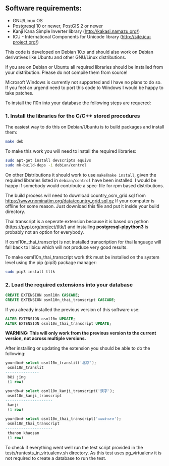 ## Software requirements:

* GNU/Linux OS
* Postgresql 10 or newer, PostGIS 2 or newer
* Kanji Kana Simple Inverter library (http://kakasi.namazu.org/)
* ICU - International Components for Unicode library (http://site.icu-project.org/)

This code is developed on Debian 10.x and should also work on Debian
derivatives like Ubuntu and other GNU/Linux distributions.

If you are on Debian or Ubuntu all required libraries should be installed from
your distribution. Please do not compile them from source!

Microsoft Windows is currently not supported and I have no plans to do so.
If you feel an urgend need to port this code to Windows I would be happy to
take patches.

To install the l10n into your database the following steps are requered:

### 1. Install the libraries for the C/C++ stored procedures


The easiest way to do this on Debian/Ubuntu is to build packages and install
them:

```sh
make deb
```

To make this work you will need to install the required libraries:

```sh
sudo apt-get install devscripts equivs
sudo mk-build-deps -i debian/control
```     

On other Distributions it should work to use `make`/`make install`, given the
required libraries listed in `debian/control` have been installed.
I would be happy if somebody would contribute a spec-file for rpm based
distributions.

The build process will need to download country_osm_grid.sql from
https://www.nominatim.org/data/country_grid.sql.gz
If your computer is offline for some reason. Just download this file and
put it inside your build directory.

Thai transcript is a seperate extension because it is based on python
(https://pypi.org/project/tltk/) and installing
**postgresql-plpython3** is probably not an option for everybody.

If osml10n_thai_transcript is not installed transcription for thai language
will fall back to libicu which will not produce very good results.

To make osml10n_thai_transcript work tltk must be installed on the system
level using the pip (pip3) package manager:

```sh
sudo pip3 install tltk
```

### 2. Load the required extensions into your database
```sql
CREATE EXTENSION osml10n CASCADE;
CREATE EXTENSION osml10n_thai_transcript CASCADE;
```

If you already installed the previous version of this software use:
```sql
ALTER EXTENSION osml10n UPDATE;
ALTER EXTENSION osml10n_thai_transcript UPDATE;
```

**WARNING: This will only work from the previous version to the
current version, not across multiple versions.**

After installing or updating the extension you should be able to do the following:

```sql
yourdb=# select osml10n_translit('北京');
 osml10n_translit
---------------
 běi jīng
 (1 row)
```

```sql
yourdb=# select osml10n_kanji_transcript('漢字');
 osml10n_kanji_transcript
---------------------
 kanji
 (1 row)
```

```sql
yourdb=# select osml10n_thai_transcript('ถนนข้าวสาร');
 osml10n_thai_transcript
---------------------
 thanon khaosan
 (1 row)
```

To check if everything went well run the test script provided in the
tests/runtests_in_virtualenv.sh directory. As this test uses pg_virtualenv
it is not required to create a database to run the test.
